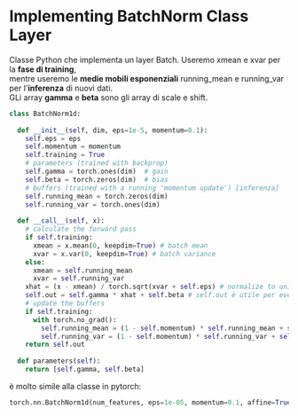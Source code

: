 # Implementing BatchNorm Class Layer

Classe Python che implementa un layer Batch. Useremo xmean e xvar per la **fase di training**,   
mentre useremo le **medie mobili esponenziali** running_mean e running_var per l'**inferenza** di nuovi dati.  
GLi array **gamma** e **beta** sono gli array di scale e shift.


```py
class BatchNorm1d:
  
  def __init__(self, dim, eps=1e-5, momentum=0.1):
    self.eps = eps
    self.momentum = momentum
    self.training = True
    # parameters (trained with backprop)
    self.gamma = torch.ones(dim)  # gain
    self.beta = torch.zeros(dim)  # bias
    # buffers (trained with a running 'momentum update') [inferenza] 
    self.running_mean = torch.zeros(dim)
    self.running_var = torch.ones(dim)
  
  def __call__(self, x):
    # calculate the forward pass
    if self.training:
      xmean = x.mean(0, keepdim=True) # batch mean
      xvar = x.var(0, keepdim=True) # batch variance
    else:
      xmean = self.running_mean
      xvar = self.running_var
    xhat = (x - xmean) / torch.sqrt(xvar + self.eps) # normalize to unit variance
    self.out = self.gamma * xhat + self.beta # self.out è utile per eventuali grafici che vogliamo tracciare
    # update the buffers
    if self.training:
      with torch.no_grad():
        self.running_mean = (1 - self.momentum) * self.running_mean + self.momentum * xmean
        self.running_var = (1 - self.momentum) * self.running_var + self.momentum * xvar
    return self.out
  
  def parameters(self):
    return [self.gamma, self.beta]
```

è molto simile alla classe in pytorch:  
```py
torch.nn.BatchNorm1d(num_features, eps=1e-05, momentum=0.1, affine=True, track_running_stats=True, device=None, dtype=None)
```
